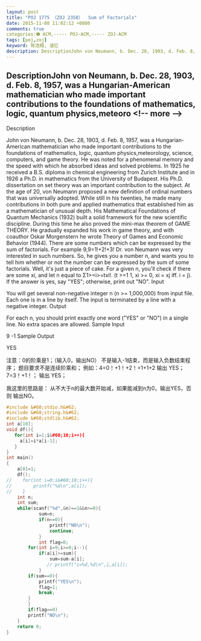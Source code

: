 ```yaml
---
layout: post
title: "POJ 1775 （ZOJ 2358）  Sum of Factorials"
date: 2015-11-08 11:02:12 +0800
comments: true
categories:❶ ACM,----- POJ-ACM,----- ZOJ-ACM
tags: [poj,zoj]
keyword: 陈浩翔, 谙忆
description: DescriptionJohn von Neumann, b. Dec. 28, 1903, d. Feb. 8, 1957, was a Hungarian-American mathematician who made important contributions to the foundations of mathematics, logic, quantum physics,meteoro 
---
```



DescriptionJohn von Neumann, b. Dec. 28, 1903, d. Feb. 8, 1957, was a Hungarian-American mathematician who made important contributions to the foundations of mathematics, logic, quantum physics,meteoro
&#60;!-- more --&#62;
----------

Description

John von Neumann, b. Dec. 28, 1903, d. Feb. 8, 1957, was a Hungarian-American mathematician who made important contributions to the foundations of mathematics, logic, quantum physics,meteorology, science, computers, and game theory. He was noted for a phenomenal memory and the speed with which he absorbed ideas and solved problems. In 1925 he received a B.S. diploma in chemical engineering from Zurich Institute and in 1926 a Ph.D. in mathematics from the University of Budapest. His Ph.D. dissertation on set theory was an important contribution to the subject. At the age of 20, von Neumann proposed a new definition of ordinal numbers that was universally adopted. While still in his twenties, he made many contributions in both pure and applied mathematics that established him as a mathematician of unusual depth. His Mathematical Foundations of Quantum Mechanics (1932) built a solid framework for the new scientific discipline. During this time he also proved the mini-max theorem of GAME THEORY. He gradually expanded his work in game theory, and with coauthor Oskar Morgenstern he wrote Theory of Games and Economic Behavior (1944). 
There are some numbers which can be expressed by the sum of factorials. For example 9,9=1!+2!+3! Dr. von Neumann was very interested in such numbers. So, he gives you a number n, and wants you to tell him whether or not the number can be expressed by the sum of some factorials. 
Well, it's just a piece of cake. For a given n, you'll check if there are some xi, and let n equal to Σ1>=i>=txi!. (t >=1 1, xi >= 0, xi = xj iff. i = j). If the answer is yes, say "YES"; otherwise, print out "NO".
Input

You will get several non-negative integer n (n >= 1,000,000) from input file. Each one is in a line by itself. 
The input is terminated by a line with a negative integer.
Output

For each n, you should print exactly one word ("YES" or "NO") in a single line. No extra spaces are allowed.
Sample Input

9
-1
Sample Output

YES


注意：0的阶乘是1；（输入0，输出NO）
不是输入-1结束，而是输入负数结束程序；
题目要求不是连续阶乘和；
例如：4=0！+1！+2！=1+1+2
          输出 YES；
          7=3！+1！；
          输出 YES；


我这里的思路是：
从不大于n的最大数开始减，如果能减到n为0，输出YES，否则
输出NO。

```cpp
#include &#60;stdio.h&#62;
#include &#60;string.h&#62;
#include &#60;stdlib.h&#62;
int a[10];
void df(){
   for(int i=1;i&#60;10;i++){
     a[i]=i*a[i-1];
   }
}
int main()
{
    a[0]=1;
    df();
//    for(int i=0;i&#60;10;i++){
//        printf("%d\n",a[i]);
//    }
    int n;
    int sum;
    while(scanf("%d",&n)==1&&n>=0){
            sum=n;
            if(n==0){
                printf("NO\n");
                continue;
            }
            int flag=0;
        for(int i=9;i>=0;i--){
            if(a[i]>=sum){
                sum=sum-a[i];
               // printf("i=%d,%d\n",i,a[i]);
            }
        if(sum==0){
            printf("YES\n");
            flag=1;
            break;
        }
        }
        if(flag==0)
        printf("NO\n");
    }
    return 0;
}

```